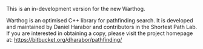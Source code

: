 This is an in-development version for the new Warthog.

Warthog is an optimised C++ library for pathfinding search. It is developed and maintained by Daniel Harabor and 
contributors in the Shortest Path Lab. If you are interested in obtaining a copy, please visit the project homepage at: 
https://bitbucket.org/dharabor/pathfinding/
